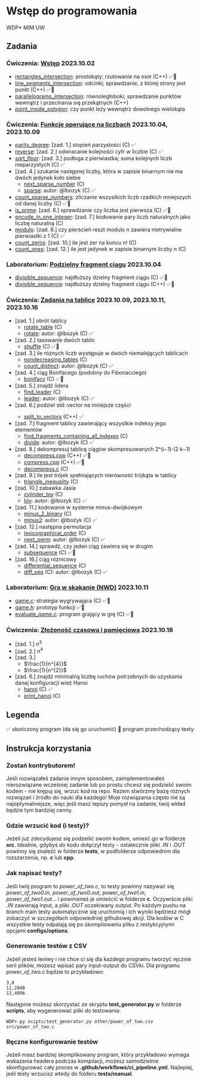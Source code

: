 # Wstęp do programowania

WDP\* MIM UW

## Zadania

### Ćwiczenia: [Wstęp](./pdf/WDP_.Inf.23_24Z__Wstęp.pdf) 2023.10.02

- [rectangles_intersection](./src/rectangles_intersection.cpp): prostokąty; rzutowanie na osie (C++) :white_check_mark::microscope:
- [line_segments_intersection](./src/line_segments_intersection.cpp): odcinki; sprawdzanie, z której strony jest punkt (C++) :white_check_mark::microscope:
- [parallelograms_intersection](./src/parallelograms_intersection.cpp): równoległoboki; sprawdzanie punktów wewnątrz i przecinania się przekątnych (C++)
- [point_inside_polygon](./src/point_inside_polygon.cpp): czy punkt leży wewnątrz dowolnego wielokąta

### Ćwiczenia: [Funkcje operujące na liczbach](./pdf/WDP_.Inf.23_24Z__Funkcje_operujące_na_liczbach.pdf) 2023.10.04, 2023.10.09

- [parity_degree](./src/parity_degree.c): [zad. 1.] stopień parzystości (C) :white_check_mark:
- [reverse](./src/reverse.c): [zad. 2.] odwracanie kolejności cyfr w liczbie (C) :white_check_mark:
- [sqrt_floor](./src/sqrt_floor.c): [zad. 3.] podłoga z pierwiastka; suma kolejnych liczb nieparzystych (C) :white_check_mark:
- [zad. 4.] szukanie następnej liczby, która w zapisie binarnym nie ma dwóch jedynek koło siebie
  - [next_sparse_number](./src/next_sparse_number.c) (C)
  - [sparse](./src/sparse.c): autor: @lbozyk (C) :white_check_mark:
- [count_sparse_numbers](./src/count_sparse_numbers.c): zliczanie wszystkich liczb rzadkich mniejszych od danej liczby (C) :white_check_mark::microscope:
- [is_prime](./src/is_prime.c): [zad. 6.] sprawdzanie czy liczba jest pierwsza (C) :white_check_mark::microscope:
- [encode_in_one_integer](./src/encode_in_one_integer.c): [zad. 7.] kodowanie pary liczb naturalnych jako liczbę naturalną (C)
- [modulo](./src/modulo.c): [zad. 8.] czy pierścień reszt modulo n zawiera nietrywialne pierwiastki z 1 (C) :white_check_mark:
- [count_zeros](./src/count_zeros.c): [zad. 10.] ile jest zer na końcu n! (C)
- [count_ones](./src/count_ones.c): [zad. 12.] ile jest jedynek w zapisie binarnym liczby n (C)

### Laboratorium: [Podzielny fragment ciągu](./pdf/WDP_.Inf.23_24Z__Laboratorium_1__rozgrzewka.pdf) 2023.10.04

- [divisible_sequence](./src/divisible_sequence.c): najdłuższy dzielny fragment ciągu (C) :white_check_mark::microscope:
- [divisible_sequence](./src/divisible_sequence.cpp): najdłuższy dzielny fragment ciągu (C++) :white_check_mark::microscope:

### Ćwiczenia: [Zadania na tablice](./pdf/WDP_.Inf.23_24Z__Zadania_na_tablice.pdf) 2023.10.09, 2023.10.11, 2023.10.16

- [zad. 1.] obrót tablicy
  - [rotate_table](./src/rotate_table.c) (C)
  - [rotate](./src/rotate.c): autor: @lbozyk (C) :white_check_mark:
- [zad. 2.] tasowanie dwóch tablic
  - [shuffle](./src/shuffle.c) (C) :white_check_mark::microscope:
- [zad. 3.] ile różnych liczb występuje w dwóch niemalejących tablicach
  - [nondecreasing_tables](./src/nondecreasing_tables.c) (C)
  - [count_distinct](./src/count_distinct.c): autor: @lbozyk (C) :white_check_mark:
- [zad. 4.] ciąg Bonifacego (podobny do Fibonacciego)
  - [bonifacy](./src/bonifacy.c) (C) :white_check_mark::microscope:
- [zad. 5.] znajdź lidera
  - [find_leader](./src/find_leader.c) (C)
  - [leader](./src/leader.c): autor: @lbozyk (C) :white_check_mark:
- [zad. 6.] podziel std::vector<int> na mniejsze części
  - [split_to_vectors](./src/split_to_vectors.cpp) (C++) :white_check_mark:
- [zad. 7.] fragment tablicy zawierający wszystkie indeksy jego elementów
  - [find_fragments_containing_all_indexes](./src/find_fragments_containing_all_indexes.c) (C)
  - [divide](./src/divide.c): autor: @lbozyk (C) :white_check_mark:
- [zad. 8.] dekompresuj tablicę ciągów skompresowanych 2^(i−1)⋅(2⋅k−1)
  - [decompress.cpp](./src/decompress.cpp) (C++) :white_check_mark::microscope:
  - [compress.cpp](./src/compress.cpp) (C++) :white_check_mark::microscope:
  - [decompress.c](./src/decompress.c) (C)
- [zad. 9.] ile jest trójek spełniających nierówność trójkąta w tablicy
  - [triangle_inequality](./src/triangle_inequality.c) (C)
- [zad. 10.] zabawka Jasia
  - [cylinder_toy](./src/cylinder_toy.c) (C)
  - [toy](./src/toy.c): autor: @lbozyk (C) :white_check_mark:
- [zad. 11.] kodowanie w systemie minus-dwójkowym
  - [minus_2_binary](./src/minus_2_binary.c) (C)
  - [minus2](./src/minus2.c): autor: @lbozyk (C) :white_check_mark:
- [zad. 12.] następna permutacja
  - [lexicographical_order](./src/lexicographical_order.c) (C)
  - [next_perm](./src/next_perm.c): autor: @lbozyk (C) :white_check_mark:
- [zad. 14.] sprawdź, czy jeden ciąg zawiera się w drugim
  - [subsequence](./src/subsequence.c) (C) :white_check_mark::microscope:
- [zad. 16.] ciąg róznicowy
  - [differential_sequence](./src/differential_sequence.c) (C)
  - [diff_seq](./src/diff_seq.c) (C): autor: @lbozyk (C) :white_check_mark:

### Laboratorium: [Gra w skakanie (NWD)](./pdf/WDP_.Inf.23_24Z__Zadanie_rozgrzewkowe_2.pdf) 2023.10.11

- [game.c](./src/game.c): strategia wygrywająca (C) :white_check_mark::microscope:
- [game.h](./src/game.h): prototyp funkcji :white_check_mark::microscope:
- [evaluate_game.c](./src/evaluate_game.c): program grający w grę (C) :white_check_mark::microscope:

### Ćwiczenia: [Złożoność czasowa i pamięciowa](./pdf/WDP_.Inf.23_24Z__Złożoność_czasowa_i_pamięciowa.pdf) 2023.10.18

- [zad. 1.] $n^{3}$
- [zad. 2.] $n^{4}$
- [zad. 3.]
  - $\frac{1}{n^{4}}$
  - $\frac{1}{n^{2}}$
- [zad. 6.] znajdź minimalną liczbę ruchów potrzebnych do uzyskania danej konfiguracji wież Hanoi
  - [hanoi](./src/hanoi.c) (C) :white_check_mark:
  - [print_hanoi](./src/print_hanoi.c) (C)

## Legenda

:white_check_mark: skończony program (da się go uruchomić)
:microscope: program przechodzący testy

## Instrukcja korzystania

### Zostań kontrybutorem!

Jeśli rozwiązałeś zadanie innym sposobem, zaimplementowałeś nierozwiązane wcześniej zadanie lub po prostu chcesz się podzielić swoim kodem - nie krępuj się, wrzuć kod na repo. Razem stwórzmy bazę różnych rozwiązań i źródło do nauki dla każdego! Moje rozwiązania często nie są najoptymalniejsze, więc jeśli masz lepszy pomysł na zadanie, twój wkład będzie tym bardziej cenny.

### Gdzie wrzucić kod (i testy)?

Jeżeli już zdecydujesz się podzeilić swoim kodem, umieść go w folderze **src**. Idealnie, gdybyś do kodu dołączył testy - ostatecznie pliki _.IN_ i _.OUT_ powinny się znaleźć w folderze **tests**, w podfolderze odpowiednim dla rozszerzenia, np. **c** lub **cpp**.

### Jak napisać testy?

Jeśli twój program to _power_of_two.c_, to testy powinny nazywać się _power_of_two0.in_, _power_of_two0.out_, _power_of_two1.in_, _power_of_two1.out_... i powinieneś je umieścić w folderze **c**. Oczywiście pliki _.IN_ zawierają input, a pliki _.OUT_ oczekiwany output. Po każdym pushu na branch main testy automatycznie się uruchomią i ich wyniki będziesz mógł zobaczyć w szczegółach odpowiedniej githubowej akcji. Dla kodów w C wszystkie testy odpalają się po skompilowaniu pliku z restykcyjnymi opcjami **configs/options**.

### Generowanie testów z CSV

Jeżeli jesteś leniwy i nie chce ci się dla każdego programu tworzyć ręcznie serii plików, możesz wpisać pary input-output do CSVki. Dla programu _power_of_two.c_ będzie to przykładowo:

```
3,8
11,2048
12,4096
```

Następnie możesz skorzystać ze skryptu **test_generator.py** w folderze **scripts**, aby wygenerować pliki do testowania:

```
WDP> py scipts/test_generator.py other/power_of_two.csv src/power_of_two.c

```

### Ręczne konfigurowanie testów

Jeżeli masz bardziej skomplikowany program, który przykładowo wymaga wskazania headera podczas kompilacji, możesz samodzielnie skonfigurować cały proces w **.github/workflows/ci_pipeline.yml**. Najlepiej, jeśli testy wrzucisz wtedy do folderu **tests/manual**.

